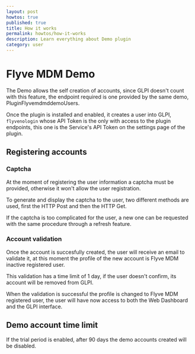 ```yaml
---
layout: post
howtos: true
published: true
title: How it works
permalink: howtos/how-it-works
description: Learn everything about Demo plugin
category: user
---
```


# Flyve MDM Demo

The Demo allows the self creation of accounts, since GLPI doesn't count with this feature, the endpoint required is one provided by the same demo, PluginFlyvemdmddemoUsers.

Once the plugin is installed and enabled, it creates a user into GLPI, ```flyvenologin``` whose API Token is the only with access to the plugin endpoints, this one is the Service's API Token on the settings page of the plugin.

## Registering accounts

### Captcha

At the moment of registering the user information a captcha must be provided, otherwise it won't allow the user registration.

To generate and display the captcha to the user, two different methods are used, first the HTTP Post and then the HTTP Get.

If the captcha is too complicated for the user, a new one can be requested with the same procedure through a refresh feature.

### Account validation

Once the account is succesfully created, the user will receive an email to validate it, at this moment the profile of the new account is Flyve MDM inactive registered user.

This validation has a time limit of 1 day, if the user doesn't confirm, its account will be removed from GLPI.

When the validation is successful the profile is changed to Flyve MDM registered user, the user will have now access to both the Web Dashboard and the GLPI interface.

## Demo account time limit

If the trial period is enabled, after 90 days the demo accounts created will be disabled.
